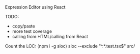 Expression Editor using React

TODO:

* copy/paste
* more test coverage
* calling from HTML/calling from React

Count the LOC: (npm i -g sloc)
 sloc --exclude "^.*\.test.tsx$" src/


